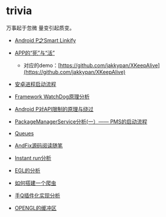 # trivia

万事起于忽微 量变引起质变。

* [Android P之Smart Linkify](SmartLinkify.md)

* [APP的“死”与“活”](APP存活.md)
  * 对应的demo：[https://github.com/jakkypan/XKeepAlive](https://github.com/jakkypan/XKeepAlive)
  
* [安卓进程启动流程](安卓进程启动流程.md)

* [Framework WatchDog原理分析](WatchDog原理分析.md)

* [Android P对API限制的原理与绕过](安卓P对API限制的原理与绕过.md)

* [PackageManagerService分析(一）—— PMS的启动流程](PMS启动流程.md)

* [Queues](Queues.kt)

* [AndFix源码阅读随笔](AndFix源码阅读随笔.md)

* [Instant run分析](InstantRun分析.md)

* [EGL的分析](关于EGL.md)

* [如何搭建一个爬虫](如何搭建一个爬虫.md)

* [手Q插件化实现分析](手Q插件化实现分析.md)

* [OPENGL的缓冲区](opengl的缓冲区.md)